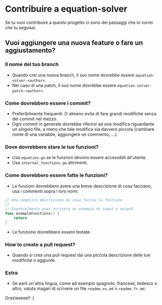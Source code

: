 # Contribuire a equation-solver

Se tu vuoi contribuire a questo progetto ci sono dei passaggi che io vorrei che tu seguissi.

## Vuoi aggiungere una nuova feature o fare un aggiustamento?
### Il nome del tuo branch
- Quando crei una nuova branch, il suo nome dovrebbe essere `equation-solver-<author>`.
- Nel caso di una patch, il suo nome dovrebbe essere `equation-solver-patch-<author>`.

### Come dovrebbero essere i commit?
- Preferibilmente frequenti. O almeno evita di fare grandi modifiche senza dei commit nel mezzo.
- Ogni commit in generale dovrebbe riferirsi ad una modifica riguardante un singolo file, a meno che tale modifica sia davvero piccola (cambiare nome di una variabile, aggiungere un commento, ...).

### Dove dovrebbero stare le tue funzioni?
- Usa `equation.go` se le funzioni devono essere accessibili all'utente.
- Usa `internal_functions.go` altrimenti.

### Come dovrebbero essere fatte le funzioni?
- Le funzioni dovrebbero avere una breve descrizione di cosa facciano, usa i commenti sopra i loro nomi:
```go
// Una semplice descrizione di cosa faccia la funzione
//
// Eventualmente puoi scrivere un esempio di input e output
func exampleFunctions() {
    return
} 
```
- Le funzione dovrebbero essere testate.

### How to create a pull request?
- Quando si crea una pull request dai una piccola descrizione delle tue modifiche o aggiunte.

### Extra
- Se parli un'altra lingua, come ad esempio spagnolo, francese, tedesco o altro, valuta magari di scrivere un file `readme.es.md` o `readme.fr.md`.

Grazieeeee!! :)